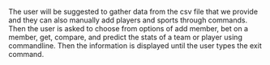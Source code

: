 The user will be suggested to gather data from the csv file that we provide
and they can also manually add players and sports through commands. Then the
user is asked to choose from options of add member, bet on a member,
get, compare, and predict the stats of a team or player using commandline.
Then the information is displayed until the user types the exit command.